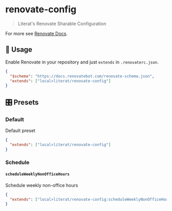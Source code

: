 # renovate-config

> Literat's Renovate Sharable Configuration

For more see [Renovate Docs][renovate-config-presets].

## 🚀 Usage

Enable Renovate in your repository and just `extends` in `.renovaterc.json`.

```json
{
  "$schema": "https://docs.renovatebot.com/renovate-schema.json",
  "extends": ["local>literat/renovate-config"]
}
```

## 🎛️ Presets

### Default

Default preset

```json
{
  "extends": ["local>literat/renovate-config"]
}
```

### Schedule

#### `scheduleWeeklyNonOfficeHours`

Schedule weekly non-office hours

```json
{
  "extends": ["local>literat/renovate-config:scheduleWeeklyNonOfficeHours"]
}
```

[renovate-config-presets]: https://docs.renovatebot.com/config-presets/
